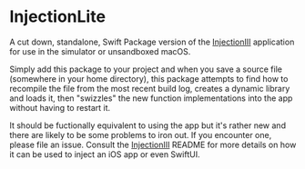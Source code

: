 # InjectionLite

A cut down, standalone, Swift Package version of the
[InjectionIII](https://github.com/johnno1962/InjectionIII)
application for use in the simulator or unsandboxed macOS.

Simply add this package to your project and when you save a
source file (somewhere in your home directory), this package
attempts to find how to recompile the file from the most
recent build log, creates a dynamic library and loads it,
then "swizzles" the new function implementations into the 
app without having to restart it.

It should be fuctionally equivalent to using the app but 
it's rather new and there are likely to be some problems
to iron out. If you encounter one, please file an issue.
Consult the [InjectionIII](https://github.com/johnno1962/InjectionIII)
README for more details on how it can be used to inject
an iOS app or even SwiftUI.
